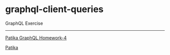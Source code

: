 # graphql-client-queries

GraphQL Exercise

---

<!-- ![gcqimg](gcq.webp) -->

[Patika GraphQL Homework-4](https://academy.patika.dev/courses/graphql/odev-04)

[Patika](https://academy.patika.dev/tr/@alpk)
